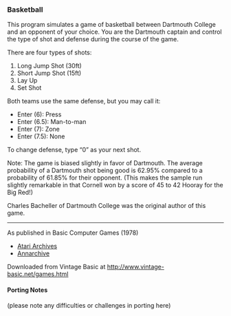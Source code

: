 ### Basketball

This program simulates a game of basketball between Dartmouth College and an opponent of your choice. You are the Dartmouth captain and control the type of shot and defense during the course of the game.

There are four types of shots:
1. Long Jump Shot (30ft)
2. Short Jump Shot (15ft)
3. Lay Up
4. Set Shot

Both teams use the same defense, but you may call it:
- Enter (6): Press
- Enter (6.5): Man-to-man
- Enter (7): Zone
- Enter (7.5): None

To change defense, type “0” as your next shot.

Note: The game is biased slightly in favor of Dartmouth. The average probability of a Dartmouth shot being good is 62.95% compared to a probability of 61.85% for their opponent. (This makes the sample run slightly remarkable in that Cornell won by a score of 45 to 42 Hooray for the Big Red!)

Charles Bacheller of Dartmouth College was the original author of this game.

---

As published in Basic Computer Games (1978)
- [Atari Archives](https://www.atariarchives.org/basicgames/showpage.php?page=12)
- [Annarchive](https://annarchive.com/files/Basic_Computer_Games_Microcomputer_Edition.pdf#page=27)

Downloaded from Vintage Basic at
http://www.vintage-basic.net/games.html

#### Porting Notes

(please note any difficulties or challenges in porting here)

